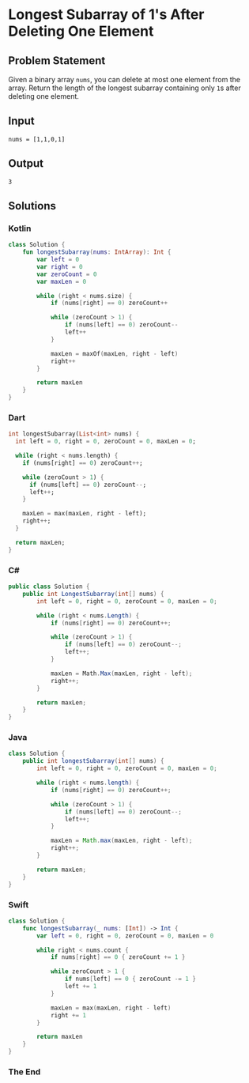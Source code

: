 # Longest Subarray of 1's After Deleting One Element

## Problem Statement

Given a binary array `nums`, you can delete at most one element from the array. Return the length of the longest subarray containing only `1`s after deleting one element.

## Input

```text
nums = [1,1,0,1]
```

## Output

```text
3
```

## Solutions

### Kotlin

```kotlin
class Solution {
    fun longestSubarray(nums: IntArray): Int {
        var left = 0
        var right = 0
        var zeroCount = 0
        var maxLen = 0

        while (right < nums.size) {
            if (nums[right] == 0) zeroCount++

            while (zeroCount > 1) {
                if (nums[left] == 0) zeroCount--
                left++
            }

            maxLen = maxOf(maxLen, right - left)
            right++
        }

        return maxLen
    }
}
```

### Dart

```dart
int longestSubarray(List<int> nums) {
  int left = 0, right = 0, zeroCount = 0, maxLen = 0;

  while (right < nums.length) {
    if (nums[right] == 0) zeroCount++;

    while (zeroCount > 1) {
      if (nums[left] == 0) zeroCount--;
      left++;
    }

    maxLen = max(maxLen, right - left);
    right++;
  }

  return maxLen;
}
```

### C#

```csharp
public class Solution {
    public int LongestSubarray(int[] nums) {
        int left = 0, right = 0, zeroCount = 0, maxLen = 0;

        while (right < nums.Length) {
            if (nums[right] == 0) zeroCount++;

            while (zeroCount > 1) {
                if (nums[left] == 0) zeroCount--;
                left++;
            }

            maxLen = Math.Max(maxLen, right - left);
            right++;
        }

        return maxLen;
    }
}
```

### Java

```java
class Solution {
    public int longestSubarray(int[] nums) {
        int left = 0, right = 0, zeroCount = 0, maxLen = 0;

        while (right < nums.length) {
            if (nums[right] == 0) zeroCount++;

            while (zeroCount > 1) {
                if (nums[left] == 0) zeroCount--;
                left++;
            }

            maxLen = Math.max(maxLen, right - left);
            right++;
        }

        return maxLen;
    }
}
```

### Swift

```swift
class Solution {
    func longestSubarray(_ nums: [Int]) -> Int {
        var left = 0, right = 0, zeroCount = 0, maxLen = 0

        while right < nums.count {
            if nums[right] == 0 { zeroCount += 1 }

            while zeroCount > 1 {
                if nums[left] == 0 { zeroCount -= 1 }
                left += 1
            }

            maxLen = max(maxLen, right - left)
            right += 1
        }

        return maxLen
    }
}
```

### The End